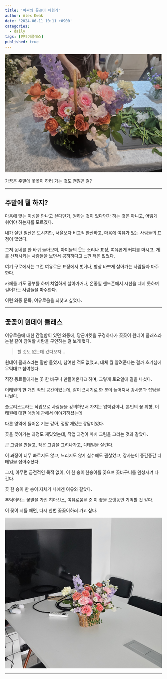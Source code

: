 ```yaml
---
title: '아싸의 꽃꽂이 체험기'
author: Alex Kwak
date: '2024-06-11 10:11 +0900'
categories:
  - daily
tags: [원데이클래스]
published: true
---
```


![20240608_183017.jpg](/assets/images/posts_img/saturday-flower/20240608_183017.jpg)

가끔은 주말에 꽃꽂이 하러 가는 것도 괜찮은 걸?

---

## 주말에 뭘 하지?


마음에 맞는 이성을 만나고 싶다던가, 원하는 것이 있다던가 하는 것은 아니고, 어떻게 쉬어야 하는지를 모르겠다.


내가 살던 일산은 도시지만, 서울보다 비교적 한산하고, 마음에 여유가 있는 사람들의 표정이 많았다.

그저 동네를 한 바퀴 돌아보며, 아이들의 웃는 소리나 표정, 여유롭게 커피를 마시고, 개를 산책시키는 사람들을 보면서 공허하다고 느낀 적은 없었다.


여기 구로에서는 그런 여유로운 표정에서 벗어나, 항상 바쁘게 살아가는 사람들과 마주한다.

카페를 가도 공부를 하며 치열하게 살아가거나, 온종일 핸드폰에서 시선을 떼지 못하며 걸어가는 사람들을 마주한다.

이런 와중 문득, 여유로움을 되찾고 싶었다.

---

## 꽃꽂이 원데이 클래스

여유로움에 대한 간절함이 있던 와중에, 당근마켓을 구경하다가 꽃꽂이 원데이 클래스라는걸 같이 참여할 사람을 구인하는 걸 보게 됐다.

> 할 것도 없는데 갔다오자...


원데이 클래스라는 말만 들었지, 참여한 적도 없었고, 대체 뭘 알려준다는 걸까 호기심에 무턱대고 참여했다.

직장 동료들에게는 꽃 한 바구니 만들어온다고 하며, 그렇게 토요일에 길을 나섰다.


이태원의 한 개인 작업 공간이었는데, 같이 오시기로 한 분이 늦어져서 강사분과 잡담을 나눴다.

플로리스트라는 직업으로 사람들을 강의하면서 가지는 압박감이나, 본인의 꽃 취향, 이태원에 대한 애정에 관해서 이야기하셨는데

다른 영역에 들어온 기분 같아, 정말 재밌는 잡담이었다.


꽃을 꽂아가는 과정도 재밌었는데, 작업 과정이 마치 그림을 그리는 것과 같았다.

큰 그림을 만들고, 작은 그림을 그려나가고, 디테일을 살린다.

이 과정이 너무 빠르지도 않고, 느리지도 않게 실수해도 괜찮았고, 강사분이 중간중간 디테일을 잡아주셨다.


그저, 아무런 금전적인 목적 없이, 이 한 송이 한송이를 꽂으며 꽃바구니를 완성시켜 나간다.

꽃 한 송이 한 송이 자체가 나에겐 여유와 같았다.


추억이라는 꽃말을 가진 히아신스, 여유로움을 준 이 꽃을 오랫동안 기억할 것 같다.

이 꽃이 시들 때면, 다시 한번 꽃꽂이하러 가고 싶다.

![20240610_081738.jpg](/assets/images/posts_img/saturday-flower/20240610_081738.jpg)

---
